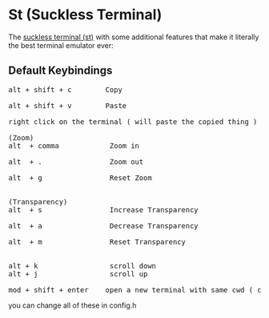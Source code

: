 # St (Suckless Terminal)

The [suckless terminal (st)](https://st.suckless.org/) with some additional
features that make it literally the best terminal emulator ever:


## Default Keybindings<br>

<pre>
alt + shift + c        Copy  <br>
alt + shift + v        Paste <br>
right click on the terminal ( will paste the copied thing )

(Zoom)
alt  + comma            Zoom in <br>
alt  + .                Zoom out <br>
alt  + g                Reset Zoom<br>

(Transparency)
alt  + s                Increase Transparency<br>
alt  + a                Decrease Transparency<br>
alt  + m                Reset Transparency<br>

alt + k                 scroll down
alt + j                 scroll up

mod + shift + enter    open a new terminal with same cwd ( current working directory )
</pre>

you can change all of these in config.h
<br>
